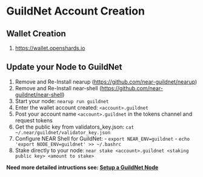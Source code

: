 # GuildNet Account Creation

## Wallet Creation
1. https://wallet.openshards.io


## Update your Node to GuildNet
1. Remove and Re-Install nearup (https://github.com/near-guildnet/nearup)
2. Remove and Re-Install near-shell (https://github.com/near-guildnet/near-shell)
3. Start your node: `nearup run guildnet`
4. Enter the wallet account created: `<account>.guildnet `
5. Post your account name `<account>.guildnet` in the tokens channel and request tokens
6. Get the public key from validators_key.json: `cat ~/.near/guildnet/validator_key.json`
7. Configure NEAR Shell for GuildNet: - `export NEAR_ENV=guildnet`
                                      - `echo 'export NODE_ENV=guildnet' >> ~/.bashrc`
9. Stake directly to your node: `near stake <account>.guildnet <staking public key> <amount to stake>`

**Need more detailed intructions see: [Setup a GuildNet Node](https://github.com/near-guildnet/docs/blob/master/new_node_setup.md)**
